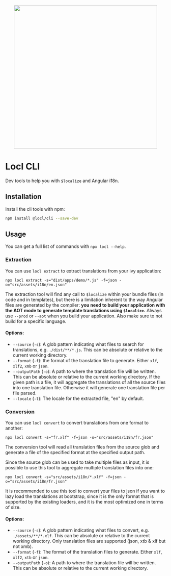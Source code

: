 <p align="center"><img src="https://raw.githubusercontent.com/loclapp/locl/master/apps/web/src/assets/img/locl-social.png" width="450"></p>

# Locl CLI

Dev tools to help you with `$localize` and Angular i18n.

## Installation

Install the cli tools with npm:

```sh
npm install @locl/cli --save-dev
```

## Usage

You can get a full list of commands with `npx locl --help`.

### Extraction

You can use `locl extract` to extract translations from your ivy application:

```
npx locl extract -s="dist/apps/demo/*.js" -f=json -o="src/assets/i18n/en.json"
```

The extraction tool will find any call to `$localize` within your bundle files (in code and in templates),
but there is a limitation inherent to the way Angular files are generated by the compiler:
**you need to build your application with the AOT mode to generate template translations using `$localize`.**
Always use `--prod` or `--aot` when you build your application. Also make sure to not build for a specific language.

#### Options:

- `--source` (`-s`): A glob pattern indicating what files to search for translations, e.g. `./dist/**/*.js`. This can be absolute or relative to the current working directory.
- `--format` (`-f`): the format of the translation file to generate. Either `xlf`, `xlf2`, `xmb` or `json`.
- `--outputPath` (`-o`): A path to where the translation file will be written. This can be absolute or relative to the current working directory. If the given path is a file, it will aggregate the translations of all the source files into one translation file. Otherwise it will generate one translation file per file parsed.
- `--locale` (`-l`): The locale for the extracted file, "en" by default.

### Conversion

You can use `locl convert` to convert translations from one format to another:

```
npx locl convert -s="fr.xlf" -f=json -o="src/assets/i18n/fr.json"
```

The conversion tool will read all translation files from the source glob and generate a file of the specified format at the specified output path.

Since the source glob can be used to take multiple files as input, it is possible to use this tool to aggregate multiple translation files into one:

```
npx locl convert -s="src/assets/i18n/*.xlf" -f=json -o="src/assets/i18n/fr.json"
```

It is recommended to use this tool to convert your files to json if you want to lazy load the translations at bootstrap,
since it is the only format that is supported by the existing loaders, and it is the most optimized one in terms of size.

#### Options:

- `--source` (`-s`): A glob pattern indicating what files to convert, e.g. `./assets/**/*.xlf`. This can be absolute or relative to the current working directory. Only translation files are supported (json, xtb & xlf but not xmb).
- `--format` (`-f`): The format of the translation files to generate. Either `xlf`, `xlf2`, `xtb` or `json`.
- `--outputPath` (`-o`): A path to where the translation file will be written. This can be absolute or relative to the current working directory.
